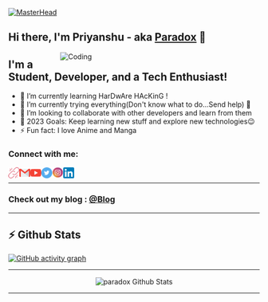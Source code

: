 [![MasterHead](https://1.bp.blogspot.com/-7A4WynwLsMw/XbBpCXG8fHI/AAAAAAAAMt4/uOa1bpLskYgrwGbllhSu2SDj_Mig8SXJQCLcBGAsYHQ/s1600/2000_600px.gif)](https://paradoxpd.tech)

## Hi there, I'm Priyanshu - aka [Paradox][website] 👋

<img align="right" alt="Coding" width="400" src="https://i.pinimg.com/originals/e4/26/70/e426702edf874b181aced1e2fa5c6cde.gif">

## I'm a Student, Developer, and a Tech Enthusiast!

- 🔭 I’m currently learning HarDwAre HAcKinG !
- 🌱 I’m currently trying everything(Don't know what to do...Send help) 🙂
- 👯 I’m looking to collaborate with other developers and learn from them
- 🥅 2023 Goals: Keep learning new stuff and explore new technologies😉
- ⚡ Fun fact: I love Anime and Manga

### Connect with me:

[<img align="left" alt="thegeekycoder.com" width="22px" src="https://raw.githubusercontent.com/ParadoxPD/ParadoxPD/master/assets/link.svg" />][website]
[<img align="left" alt="Contact me" width="22px" src="https://raw.githubusercontent.com/ParadoxPD/ParadoxPD/master/assets/gmail.svg" />][gmail]
[<img align="left" alt="paradox | YouTube" width="22px" src="https://raw.githubusercontent.com/ParadoxPD/ParadoxPD/master/assets/youtube.svg" />][youtube]
[<img align="left" alt="paradox | Twitter" width="22px" src="https://raw.githubusercontent.com/ParadoxPD/ParadoxPD/master/assets/twitter.svg" />][twitter]
[<img align="left" alt="paradox | Instagram" width="22px" src="https://raw.githubusercontent.com/ParadoxPD/ParadoxPD/master/assets/instagram.svg" />][instagram]
[<img align="left" alt="paradox | LinkedIn" width="22px" src="https://raw.githubusercontent.com/ParadoxPD/ParadoxPD/master/assets/linkedin.svg" />][linkedin]

<br />

---
### Check out my blog : [@**Blog**][blog]

---

## :zap: Github Stats

<p align="center">

[![GitHub activity graph](https://thoughtful-spacesuit-bear.cyclic.app/graph?username=ParadoxPD&&theme=dracula)](https://github.com/ParadoxPD)

</p>

---

<p align="center">
<img width="60%" align="center" alt="paradox Github Stats" src="https://streak-stats.demolab.com?user=ParadoxPD&theme=dracula&hide_border=true&border_radius=4.6&fire=1E07DD&ring=DD074E" />
</p>

---



[website]:  https://paradoxpd.tech
[blog]:  https://blog.paradoxpd.tech
[gmail]: mailto:ask.priyanshu@gmail.com
[twitter]: https://twitter.com/Priyanshudas007
[instagram]: https://www.instagram.com/_the_geeky_coder
[youtube]: _blank
[linkedin]: https://www.linkedin.com/in/priyanshu-das-8b7282214/
